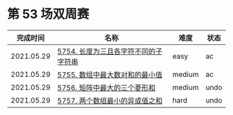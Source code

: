 # 第 53 场双周赛

**完成时间**|**名称**|**难度**|**状态**
------------|--------|--------|-------
2021.05.29|[5754. 长度为三且各字符不同的子字符串](./5754.%20长度为三且各字符不同的子字符串)|easy|ac
2021.05.29|[5755. 数组中最大数对和的最小值](./5755.%20数组中最大数对和的最小值)|medium|ac
2021.05.29|[5756. 矩阵中最大的三个菱形和](./5756.%20矩阵中最大的三个菱形和)|medium|undo
2021.05.29|[5757. 两个数组最小的异或值之和](./5757.%20两个数组最小的异或值之和)|hard|undo
